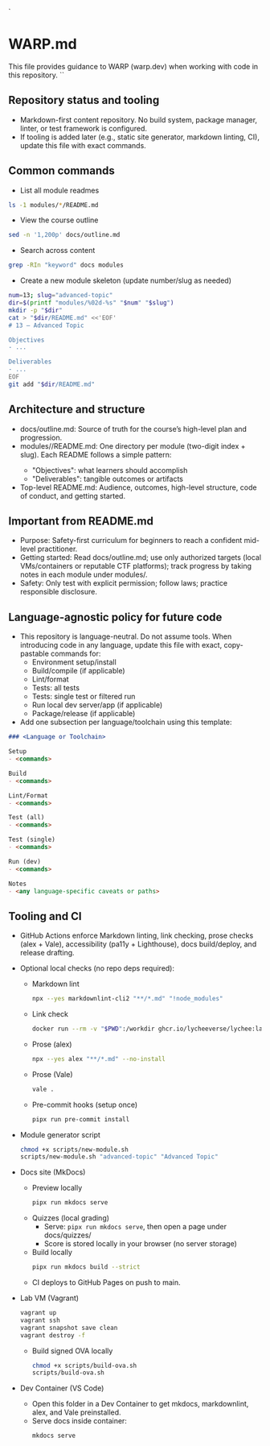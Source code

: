`
# WARP.md

This file provides guidance to WARP (warp.dev) when working with code in this repository.
``

## Repository status and tooling
- Markdown-first content repository. No build system, package manager, linter, or test framework is configured.
- If tooling is added later (e.g., static site generator, markdown linting, CI), update this file with exact commands.

## Common commands
- List all module readmes
```sh path=null start=null
ls -1 modules/*/README.md
```

- View the course outline
```sh path=null start=null
sed -n '1,200p' docs/outline.md
```

- Search across content
```sh path=null start=null
grep -RIn "keyword" docs modules
```

- Create a new module skeleton (update number/slug as needed)
```sh path=null start=null
num=13; slug="advanced-topic"
dir=$(printf "modules/%02d-%s" "$num" "$slug")
mkdir -p "$dir"
cat > "$dir/README.md" <<'EOF'
# 13 — Advanced Topic

Objectives
- ...

Deliverables
- ...
EOF
git add "$dir/README.md"
```

## Architecture and structure
- docs/outline.md: Source of truth for the course’s high-level plan and progression.
- modules/<nn-topic>/README.md: One directory per module (two-digit index + slug). Each README follows a simple pattern:
  - "Objectives": what learners should accomplish
  - "Deliverables": tangible outcomes or artifacts
- Top-level README.md: Audience, outcomes, high-level structure, code of conduct, and getting started.

## Important from README.md
- Purpose: Safety-first curriculum for beginners to reach a confident mid-level practitioner.
- Getting started: Read docs/outline.md; use only authorized targets (local VMs/containers or reputable CTF platforms); track progress by taking notes in each module under modules/.
- Safety: Only test with explicit permission; follow laws; practice responsible disclosure.

## Language-agnostic policy for future code
- This repository is language-neutral. Do not assume tools. When introducing code in any language, update this file with exact, copy-pastable commands for:
  - Environment setup/install
  - Build/compile (if applicable)
  - Lint/format
  - Tests: all tests
  - Tests: single test or filtered run
  - Run local dev server/app (if applicable)
  - Package/release (if applicable)
- Add one subsection per language/toolchain using this template:
```md path=null start=null
### <Language or Toolchain>

Setup
- <commands>

Build
- <commands>

Lint/Format
- <commands>

Test (all)
- <commands>

Test (single)
- <commands>

Run (dev)
- <commands>

Notes
- <any language-specific caveats or paths>
```

## Tooling and CI
- GitHub Actions enforce Markdown linting, link checking, prose checks (alex + Vale), accessibility (pa11y + Lighthouse), docs build/deploy, and release drafting.
- Optional local checks (no repo deps required):
  - Markdown lint
    ```sh path=null start=null
    npx --yes markdownlint-cli2 "**/*.md" "!node_modules"
    ```
  - Link check
    ```sh path=null start=null
    docker run --rm -v "$PWD":/workdir ghcr.io/lycheeverse/lychee:latest --config .lychee.toml --no-progress "**/*.md"
    ```
  - Prose (alex)
    ```sh path=null start=null
    npx --yes alex "**/*.md" --no-install
    ```
  - Prose (Vale)
    ```sh path=null start=null
    vale .
    ```
  - Pre-commit hooks (setup once)
    ```sh path=null start=null
    pipx run pre-commit install
    ```

- Module generator script
  ```sh path=null start=null
  chmod +x scripts/new-module.sh
  scripts/new-module.sh "advanced-topic" "Advanced Topic"
  ```

- Docs site (MkDocs)
  - Preview locally
    ```sh path=null start=null
    pipx run mkdocs serve
    ```
  - Quizzes (local grading)
    - Serve: `pipx run mkdocs serve`, then open a page under docs/quizzes/
    - Score is stored locally in your browser (no server storage)
  - Build locally
    ```sh path=null start=null
    pipx run mkdocs build --strict
    ```
  - CI deploys to GitHub Pages on push to main.

- Lab VM (Vagrant)
  ```sh path=null start=null
  vagrant up
  vagrant ssh
  vagrant snapshot save clean
  vagrant destroy -f
  ```
  - Build signed OVA locally
    ```sh path=null start=null
    chmod +x scripts/build-ova.sh
    scripts/build-ova.sh
    ```

- Dev Container (VS Code)
  - Open this folder in a Dev Container to get mkdocs, markdownlint, alex, and Vale preinstalled.
  - Serve docs inside container:
    ```sh path=null start=null
    mkdocs serve
    ```
